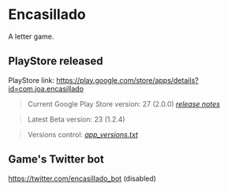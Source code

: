 # Encasillado

A letter game.

## PlayStore released

PlayStore link: https://play.google.com/store/apps/details?id=com.joa.encasillado

 > Current Google Play Store version: 27 (2.0.0) [_release notes_](release_notes.txt)
 
 > Latest Beta version: 23 (1.2.4)

 > Versions control: [_app_versions.txt_](app_versions.txt) 

## Game's Twitter bot

https://twitter.com/encasillado_bot (disabled)
